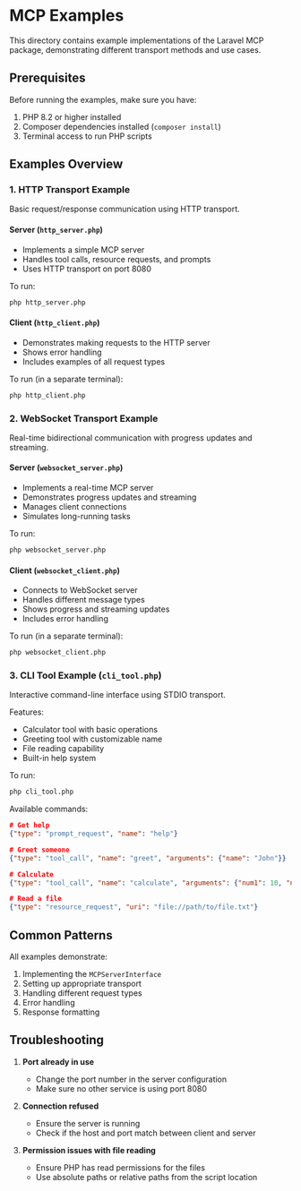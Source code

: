 # MCP Examples

This directory contains example implementations of the Laravel MCP package, demonstrating different transport methods and use cases.

## Prerequisites

Before running the examples, make sure you have:
1. PHP 8.2 or higher installed
2. Composer dependencies installed (`composer install`)
3. Terminal access to run PHP scripts

## Examples Overview

### 1. HTTP Transport Example

Basic request/response communication using HTTP transport.

#### Server (`http_server.php`)
- Implements a simple MCP server
- Handles tool calls, resource requests, and prompts
- Uses HTTP transport on port 8080

To run:
```bash
php http_server.php
```

#### Client (`http_client.php`)
- Demonstrates making requests to the HTTP server
- Shows error handling
- Includes examples of all request types

To run (in a separate terminal):
```bash
php http_client.php
```

### 2. WebSocket Transport Example

Real-time bidirectional communication with progress updates and streaming.

#### Server (`websocket_server.php`)
- Implements a real-time MCP server
- Demonstrates progress updates and streaming
- Manages client connections
- Simulates long-running tasks

To run:
```bash
php websocket_server.php
```

#### Client (`websocket_client.php`)
- Connects to WebSocket server
- Handles different message types
- Shows progress and streaming updates
- Includes error handling

To run (in a separate terminal):
```bash
php websocket_client.php
```

### 3. CLI Tool Example (`cli_tool.php`)

Interactive command-line interface using STDIO transport.

Features:
- Calculator tool with basic operations
- Greeting tool with customizable name
- File reading capability
- Built-in help system

To run:
```bash
php cli_tool.php
```

Available commands:
```json
# Get help
{"type": "prompt_request", "name": "help"}

# Greet someone
{"type": "tool_call", "name": "greet", "arguments": {"name": "John"}}

# Calculate
{"type": "tool_call", "name": "calculate", "arguments": {"num1": 10, "num2": 5, "operation": "+"}}

# Read a file
{"type": "resource_request", "uri": "file://path/to/file.txt"}
```

## Common Patterns

All examples demonstrate:
1. Implementing the `MCPServerInterface`
2. Setting up appropriate transport
3. Handling different request types
4. Error handling
5. Response formatting

## Troubleshooting

1. **Port already in use**
   - Change the port number in the server configuration
   - Make sure no other service is using port 8080

2. **Connection refused**
   - Ensure the server is running
   - Check if the host and port match between client and server

3. **Permission issues with file reading**
   - Ensure PHP has read permissions for the files
   - Use absolute paths or relative paths from the script location
